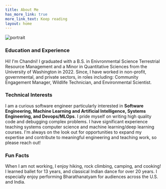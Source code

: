 ```yaml
---
title: About Me
has_more_link: true
more_link_text: Keep reading
layout: home
---
```

![portrait]({{site.baseurl}}/images/chandni.jpg)
### Education and Experience
Hi! I'm Chandni! I graduated with a B.S. in Enivronmental Science Terrestrial Resource Management and a Minor in Quantitative Sciences from the University of Washington in 2022. Since, I have worked in non-profit, governmental, and private sectors, in roles including: Community Engagement Manager, Wildlife Technician, and Environmental Scientist. 

### Technical Interests

I am a curious software engineer particularly interested in **Software Engineering, Machine Learning and Artificial Intelligence, Systems Engineering, and Devops/MLOps**. I pride myself on writing high quality code and debugging complex problems. I have significant experience teaching systems computer science and machine learning/deep learning courses. I'm always on the look out for opportunities to expand my expertise and contribute to meaningful engineering and teaching work, so please reach out!

### Fun Facts
When I am not working, I enjoy hiking, rock climbing, camping, and cooking! I learned ballet for 13 years, and classical Indian dance for over 20 years. I especially enjoy performing Bharathanatyam for audiences across the U.S. and India.